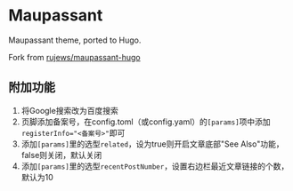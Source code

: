 # Maupassant
Maupassant theme, ported to Hugo.

Fork from [rujews/maupassant-hugo](https://github.com/rujews/maupassant-hugo)

## 附加功能

1. 将Google搜索改为百度搜索
1. 页脚添加备案号，在config.toml（或config.yaml）的`[params]`项中添加 `registerInfo="<备案号>"`即可
1. 添加`[params]`里的选型`related`，设为true则开启文章底部"See Also"功能，false则关闭，默认关闭
1. 添加`[params]`里的选型`recentPostNumber`，设置右边栏最近文章链接的个数，默认为10
